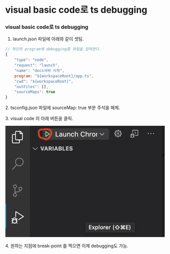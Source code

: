 # visual basic code로 ts debugging

### visual basic code로 ts debugging

1. launch.json 파일에 아래와 같이 셋팅.

```javascript
// 하단의 program에 debugging할 파일을 입력한다.
{
    "type": "node",
    "request": "launch",
    "name": "docs서버 시작",
    program: "${workspaceRoot}/app.ts", 
    "cwd": "${workspaceRoot}",
    "outFiles": [],
    "sourceMaps": true
}
```

&#x20;  2\. tsconfig.json 파일에 sourceMap: true 부분 주석을 해제.

&#x20;  3\. visual code 의 아래 버튼을 클릭.

![](<../../.gitbook/assets/image (58).png>)

&#x20; 4\. 원하는 지점에 break-point 를 찍으면 이제 debugging도 가능.
